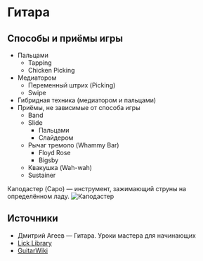 # Гитара

## Способы и приёмы игры
- Пальцами
  + Tapping
  + Chicken Picking
- Медиатором
  + Переменный штрих (Picking)
  + Swipe
- Гибридная техника (медиатором и пальцами)
- Приёмы, не зависимые от способа игры
  + Band
  + Slide
    * Пальцами
    * Слайдером
  + Рычаг тремоло (Whammy Bar)
    * Floyd Rose
    * Bigsby
  + Квакушка (Wah-wah)
  + Sustainer

Каподастер (Capo) — инструмент, зажимающий струны на определённом ладу.
![Каподастер](http://www.harmonycentral.com/forum/filedata/fetch?id=30954800&d=1393213644)

## Источники
- Дмитрий Агеев — Гитара. Уроки мастера для начинающих
- [Lick Library](http://www.licklibrary.com/)
- [GuitarWiki](http://www.guitarplayer.ru/wiki/)